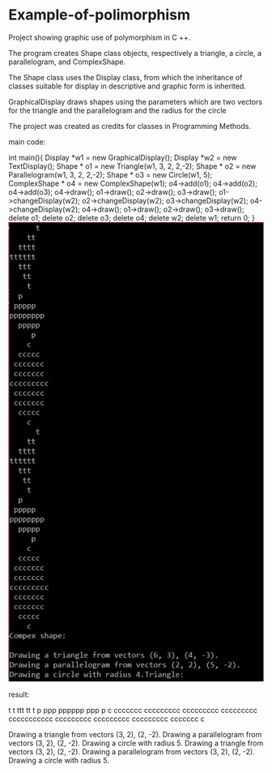 # Example-of-polimorphism
Project showing graphic use of polymorphism in C ++.

The program creates Shape class objects, respectively a triangle, a circle, a parallelogram, and ComplexShape.

The Shape class uses the Display class, from which the inheritance of classes suitable 
for display in descriptive and graphic form is inherited.

GraphicalDisplay draws shapes using the parameters which are two vectors for the triangle and the parallelogram 
and the radius for the circle

The project was created as credits for classes in Programming Methods.

main code: 

int main(){
	Display *w1 = new GraphicalDisplay();
	Display *w2 = new TextDisplay();
	Shape * o1 = new Triangle(w1, 3, 2, 2,-2);
	Shape * o2 = new Parallelogram(w1, 3, 2, 2,-2);
	Shape * o3 = new Circle(w1, 5);
	ComplexShape * o4 = new ComplexShape(w1);
	o4->add(o1);
	o4->add(o2);
	o4->add(o3);
	o4->draw();
	o1->draw();
	o2->draw();
	o3->draw();
	o1->changeDisplay(w2);
	o2->changeDisplay(w2);
	o3->changeDisplay(w2);
	o4->changeDisplay(w2);
	o4->draw();
	o1->draw();
	o2->draw();
	o3->draw();
	delete o1;
	delete o2;
	delete o3;
	delete o4;
	delete w2;
	delete w1;
	return 0;
}
![Image description](example_of_resoult.png)

result:

   t
  t
ttt
 tt
  t
  p
 ppp
pppppp
 ppp
  p
     c
  ccccccc
 ccccccccc
 ccccccccc
 ccccccccc
ccccccccccc
 ccccccccc
 ccccccccc
 ccccccccc
  ccccccc
     c

Drawing a triangle from vectors (3, 2), (2, -2).
Drawing a parallelogram from vectors (3, 2), (2, -2).
Drawing a circle with radius 5.
Drawing a triangle from vectors (3, 2), (2, -2).
Drawing a parallelogram from vectors (3, 2), (2, -2).
Drawing a circle with radius 5.
